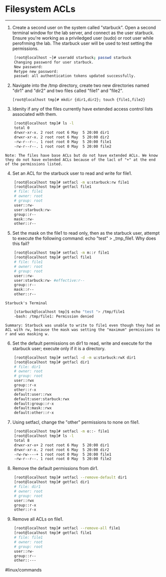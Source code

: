 # Filesystem ACLs
- - - -

1. Create a second user on the system called "starbuck".  Open a second terminal window for the lab server, and connect as the user starbuck. Ensure you're working as a priviledged user (sudo) or root user while perofrming the lab. The starbuck user will be used to test setting the permissions.

```bash
    [root@localhost ~]# useradd starbuck; passwd starbuck
    Changing password for user starbuck.
    New password: 
    Retype new password: 
    passwd: all authentication tokens updated successfully.
```

2. Navigate into the /tmp directory, create two new directories named "dir1" and "dir2" and two files called "file1" and "file2".

    `[root@localhost tmp]# mkdir {dir1,dir2}; touch {file1,file2}`

3. Idenity if any of the files currently have extended access control lists associated with them.

```bash
    [root@localhost tmp]# ls -l
    total 0
    drwxr-xr-x. 2 root root 6 May  5 20:00 dir1
    drwxr-xr-x. 2 root root 6 May  5 20:00 dir2
    -rw-r--r--. 1 root root 0 May  5 20:00 file1
    -rw-r--r--. 1 root root 0 May  5 20:00 file2
```

    Note: The files have base ACLs but do not have extended ACLs. We know they do not have extended ACLs because of the lacl of "+" at the end of the permissions listed.

4. Set an ACL for the starbuck user to read and write for file1.

```bash
    [root@localhost tmp]# setfacl -m u:starbuck:rw file1
    [root@localhost tmp]# getfacl file1
    # file: file1
    # owner: root
    # group: root
    user::rw-
    user:starbuck:rw-
    group::r--
    mask::rw-
    other::r--
```

5. Set the mask on the file1 to read only, then as the starbuck user, attempt to execute the following command: echo "test" > _tmp_file1. Why does this fail?

```bash
    [root@localhost tmp]# setfacl -m m::r file1
    [root@localhost tmp]# getfacl file1
    # file: file1
    # owner: root
    # group: root
    user::rw-
    user:starbuck:rw- #effective:r--
    group::r--
    mask::r--
    other::r--
```

    Starbuck's Terminal

```bash
    [starbuck@localhost tmp]$ echo "test "> /tmp/file1
    -bash: /tmp/file1: Permission denied
```

    Summary: Starbuck was unable to write to file1 even though they had an ACL with rw, because the mask was setting the "maximum" permissions to r and was masking w.

6. Set the default permissions on dir1 to read, write and execute for the starbuck user; execute only if it is a directory.

```bash
    [root@localhost tmp]# setfacl -d -m u:starbuck:rwX dir1
    [root@localhost tmp]# getfacl dir1
    # file: dir1
    # owner: root
    # group: root
    user::rwx
    group::r-x
    other::r-x
    default:user::rwx
    default:user:starbuck:rwx
    default:group::r-x
    default:mask::rwx
    default:other::r-x
```

7. Using setfacl, change the "other" permissions to none on file1.

```bash
    [root@localhost tmp]# setfacl -m o::- file1
    [root@localhost tmp]# ls -l
    total 8
    drwxr-xr-x+ 2 root root 6 May  5 20:00 dir1
    drwxr-xr-x. 2 root root 6 May  5 20:00 dir2
    -rw-rw----+ 1 root root 0 May  5 20:00 file1
    -rw-r--r--. 1 root root 0 May  5 20:00 file2
```

8. Remove the default permissions from dir1.

```bash
    [root@localhost tmp]# setfacl --remove-default dir1
    [root@localhost tmp]# getfacl dir1
    # file: dir1
    # owner: root
    # group: root
    user::rwx
    group::r-x
    other::r-x
```

9. Remove all ACLs on file1.

```bash
    [root@localhost tmp]# setfacl --remove-all file1
    [root@localhost tmp]# getfacl file1
    # file: file1
    # owner: root
    # group: root
    user::rw-
    group::r--
    other::---
```


#linux/commands